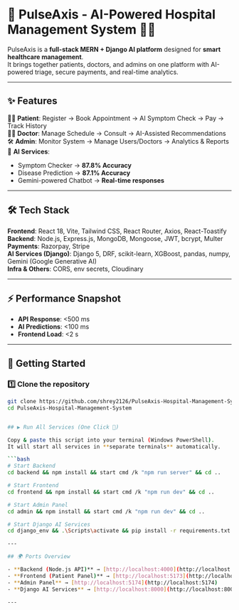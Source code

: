 # 🚀 PulseAxis - AI-Powered Hospital Management System 🏥🤖

PulseAxis is a **full-stack MERN + Django AI platform** designed for **smart healthcare management**.  
It brings together patients, doctors, and admins on one platform with AI-powered triage, secure payments, and real-time analytics.  

---

## ✨ Features

👩‍⚕️ **Patient**: Register → Book Appointment → AI Symptom Check → Pay → Track History  
🧑‍⚕️ **Doctor**: Manage Schedule → Consult → AI-Assisted Recommendations  
🛠 **Admin**: Monitor System → Manage Users/Doctors → Analytics & Reports  
🤖 **AI Services**:  
- Symptom Checker → **87.8% Accuracy**  
- Disease Prediction → **87.1% Accuracy**  
- Gemini-powered Chatbot → **Real-time responses**  

---

## 🛠 Tech Stack

**Frontend**: React 18, Vite, Tailwind CSS, React Router, Axios, React-Toastify  
**Backend**: Node.js, Express.js, MongoDB, Mongoose, JWT, bcrypt, Multer  
**Payments**: Razorpay, Stripe  
**AI Services (Django)**: Django 5, DRF, scikit-learn, XGBoost, pandas, numpy, Gemini (Google Generative AI)  
**Infra & Others**: CORS, env secrets, Cloudinary  

---

## ⚡ Performance Snapshot
- **API Response**: <500 ms  
- **AI Predictions**: <100 ms  
- **Frontend Load**: <2 s  

---

## 🚀 Getting Started

### 1️⃣ Clone the repository
```bash
git clone https://github.com/shrey2126/PulseAxis-Hospital-Management-System.git
cd PulseAxis-Hospital-Management-System


## ▶️ Run All Services (One Click 🚀)

Copy & paste this script into your terminal (Windows PowerShell).  
It will start all services in **separate terminals** automatically.

```bash
# Start Backend
cd backend && npm install && start cmd /k "npm run server" && cd ..

# Start Frontend
cd frontend && npm install && start cmd /k "npm run dev" && cd ..

# Start Admin Panel
cd admin && npm install && start cmd /k "npm run dev" && cd ..

# Start Django AI Services
cd django_env && .\Scripts\activate && pip install -r requirements.txt && cd ../ml_services && start cmd /k "python manage.py runserver" && cd ..

---

## 🌍 Ports Overview

- **Backend (Node.js API)** → [http://localhost:4000](http://localhost:4000)  
- **Frontend (Patient Panel)** → [http://localhost:5173](http://localhost:5173)  
- **Admin Panel** → [http://localhost:5174](http://localhost:5174)  
- **Django AI Services** → [http://localhost:8000](http://localhost:8000)  

---


